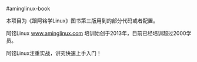 #aminglinux-book

本项目为《跟阿铭学Linux》图书第三版用到的部分代码或者配置。

阿铭Linux www.aminglinux.com 培训始创于2013年，目前已经培训超过2000学员。

阿铭Linux注重实战，讲究快速上手入门！

